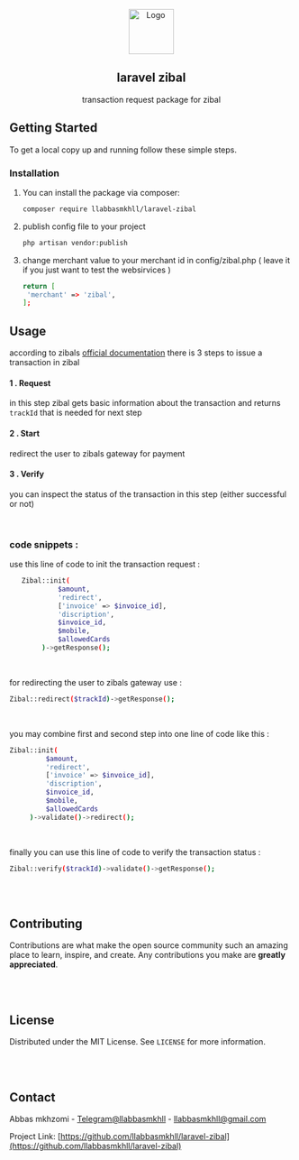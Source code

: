 <p align="center">
  <a href="https://github.com/llabbasmkhll/laravel-zibal">
    <img src="https://zibal.ir/static/media/logo-primary.68b6aace.svg" alt="Logo" height="80">
  </a>
  <br />
  <h2 align="center">laravel zibal</h2>

  <p align="center">
    transaction request package for zibal
    <br />
  </p>
</p>






<!-- GETTING STARTED -->
## Getting Started

To get a local copy up and running follow these simple steps.

### Installation

1. You can install the package via composer:
   ```sh
   composer require llabbasmkhll/laravel-zibal 
   ```
2. publish config file to your project
   ```sh
   php artisan vendor:publish
   ```
3. change merchant value to your merchant id in config/zibal.php ( leave it if you just want to test the websirvices )
   ```sh
   return [
    'merchant' => 'zibal',
   ];
   ```


<!-- USAGE EXAMPLES -->
## Usage
according to zibals [official documentation](https://docs.zibal.ir/IPG/API)
there is 3 steps to issue a transaction in zibal

#### 1 . Request
in this step zibal gets basic information about the transaction and returns `trackId` that is needed for next step 
#### 2 . Start 
redirect the user to zibals gateway for payment
#### 3 . Verify
you can inspect the status of the transaction in this step (either successful or not)

<br />

### code snippets : 
use this line of code to init the transaction request :
```sh
   Zibal::init(
            $amount,
            'redirect',
            ['invoice' => $invoice_id],
            'discription',
            $invoice_id,
            $mobile,
            $allowedCards
        )->getResponse();
```

<br />

for redirecting the user to zibals gateway use :
   ```sh
   Zibal::redirect($trackId)->getResponse();
   ```
   
<br />

you may combine first and second step into one line of code like this :
   ```sh
   Zibal::init(
            $amount,
            'redirect',
            ['invoice' => $invoice_id],
            'discription',
            $invoice_id,
            $mobile,
            $allowedCards
        )->validate()->redirect();
   ```
   
<br />

finally you can use this line of code to verify the transaction status :
   ```sh
   Zibal::verify($trackId)->validate()->getResponse();
   ```
   
<br />

<br />

<!-- CONTRIBUTING -->
## Contributing

Contributions are what make the open source community such an amazing place to learn, inspire, and create. Any contributions you make are **greatly appreciated**.

<br />

<br />

<!-- LICENSE -->
## License

Distributed under the MIT License. See `LICENSE` for more information.

<br />

<br />

<!-- CONTACT -->
## Contact

Abbas mkhzomi - [Telegram@llabbasmkhll](https://t.me/llabbasmkhll) - llabbasmkhll@gmail.com

Project Link: [https://github.com/llabbasmkhll/laravel-zibal](https://github.com/llabbasmkhll/laravel-zibal)


